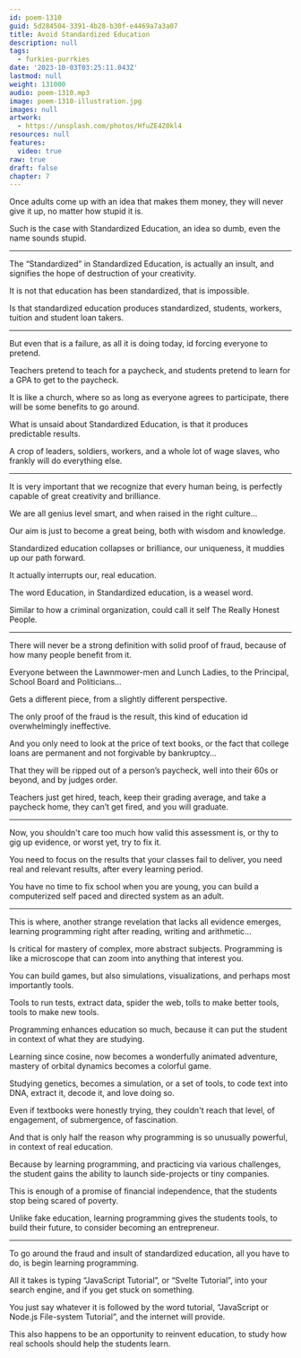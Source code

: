 ```yaml
---
id: poem-1310
guid: 5d284504-3391-4b28-b30f-e4469a7a3a07
title: Avoid Standardized Education
description: null
tags:
  - furkies-purrkies
date: '2023-10-03T03:25:11.043Z'
lastmod: null
weight: 131000
audio: poem-1310.mp3
image: poem-1310-illustration.jpg
images: null
artwork:
  - https://unsplash.com/photos/HfuZE4Z0kl4
resources: null
features:
  video: true
raw: true
draft: false
chapter: 7
---
```


Once adults come up with an idea that makes them money,
they will never give it up, no matter how stupid it is.

Such is the case with Standardized Education,
an idea so dumb, even the name sounds stupid.

---

The “Standardized” in Standardized Education,
is actually an insult, and signifies the hope of destruction of your creativity.

It is not that education has been standardized,
that is impossible.

Is that standardized education produces standardized,
students, workers, tuition and student loan takers.

---

But even that is a failure, as all it is doing today,
id forcing everyone to pretend.

Teachers pretend to teach for a paycheck,
and students pretend to learn for a GPA to get to the paycheck.

It is like a church, where so as long as everyone agrees to participate,
there will be some benefits to go around.

What is unsaid about Standardized Education,
is that it produces predictable results.

A crop of leaders, soldiers, workers,
and a whole lot of wage slaves, who frankly will do everything else.

---

It is very important that we recognize that every human being,
is perfectly capable of great creativity and brilliance.

We are all genius level smart,
and when raised in the right culture...

Our aim is just to become a great being,
both with wisdom and knowledge.

Standardized education collapses or brilliance,
our uniqueness, it muddies up our path forward.

It actually interrupts our,
real education.

The word Education,
in Standardized education, is a weasel word.

Similar to how a criminal organization,
could call it self The Really Honest People.

---

There will never be a strong definition with solid proof of fraud,
because of how many people benefit from it.

Everyone between the Lawnmower-men and Lunch Ladies,
to the Principal, School Board and Politicians…

Gets a different piece,
from a slightly different perspective.

The only proof of the fraud is the result,
this kind of education id overwhelmingly ineffective.

And you only need to look at the price of text books,
or the fact that college loans are permanent and not forgivable by bankruptcy…

That they will be ripped out of a person’s paycheck,
well into their 60s or beyond, and by judges order.

<!-- FUTURE TODO add examples of organized fraud -->

Teachers just get hired, teach, keep their grading average,
and take a paycheck home, they can’t get fired, and you will graduate.

---

Now, you shouldn't care too much how valid this assessment is,
or thy to gig up evidence, or worst yet, try to fix it.

You need to focus on the results that your classes fail to deliver,
you need real and relevant results, after every learning period.

You have no time to fix school when you are young,
you can build a computerized self paced and directed system as an adult.

---

This is where, another strange revelation that lacks all evidence emerges,
learning programming right after reading, writing and arithmetic…

Is critical for mastery of complex, more abstract subjects.
Programming is like a microscope that can zoom into anything that interest you.

You can build games, but also simulations, visualizations,
and perhaps most importantly tools.

Tools to run tests, extract data, spider the web,
tolls to make better tools, tools to make new tools.

Programming enhances education so much,
because it can put the student in context of what they are studying.

Learning since cosine, now becomes a wonderfully animated adventure,
mastery of orbital dynamics becomes a colorful game.

Studying genetics, becomes a simulation, or a set of tools,
to code text into DNA, extract it, decode it, and love doing so.

Even if textbooks were honestly trying, they couldn't reach that level,
of engagement, of submergence, of fascination.

And that is only half the reason why programming is so unusually powerful,
in context of real education.

Because by learning programming, and practicing via various challenges,
the student gains the ability to launch side-projects or tiny companies.

This is enough of a promise of financial independence,
that the students stop being scared of poverty.

Unlike fake education, learning programming gives the students tools,
to build their future, to consider becoming an entrepreneur.

---

To go around the fraud and insult of standardized education,
all you have to do, is begin learning programming.

All it takes is typing “JavaScript Tutorial”, or “Svelte Tutorial”,
into your search engine, and if you get stuck on something.

You just say whatever it is followed by the word tutorial,
“JavaScript or Node.js File-system Tutorial”, and the internet will provide.

This also happens to be an opportunity to reinvent education,
to study how real schools should help the students learn.
